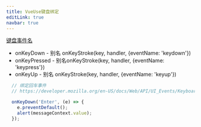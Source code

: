```yaml
---
title: VueUse键盘绑定
editLink: true
navbar: true
---
```



[键盘事件名](https://developer.mozilla.org/en-US/docs/Web/API/UI_Events/Keyboard_event_key_values)

- onKeyDown - 别名 onKeyStroke(key, handler, {eventName: 'keydown'})
- onKeyPressed - 别名onKeyStroke(key, handler, {eventName: 'keypress'})
- onKeyUp - 别名 onKeyStroke(key, handler, {eventName: 'keyup'})


```javascript
  // 绑定回车事件
  // https://developer.mozilla.org/en-US/docs/Web/API/UI_Events/Keyboard_event_key_values

  onKeyDown('Enter', (e) => {
    e.preventDefault();
    alert(messageContext.value);
  });
```
